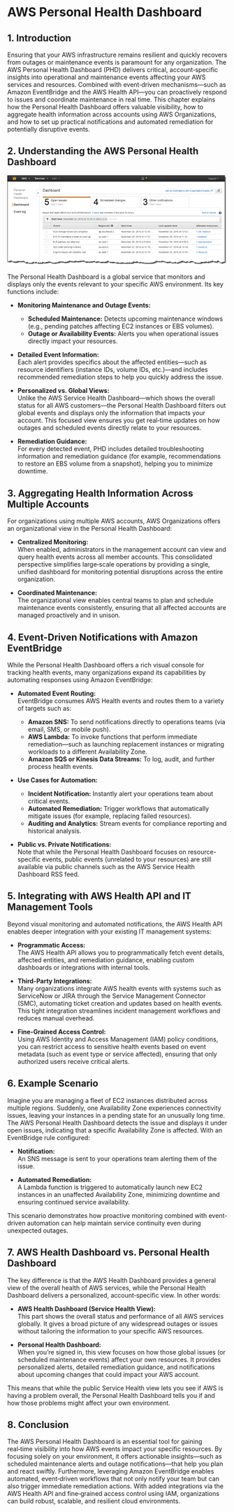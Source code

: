 # AWS Personal Health Dashboard

## 1. Introduction

Ensuring that your AWS infrastructure remains resilient and quickly recovers from outages or maintenance events is paramount for any organization. The AWS Personal Health Dashboard (PHD) delivers critical, account‐specific insights into operational and maintenance events affecting your AWS services and resources. Combined with event‐driven mechanisms—such as Amazon EventBridge and the AWS Health API—you can proactively respond to issues and coordinate maintenance in real time. This chapter explains how the Personal Health Dashboard offers valuable visibility, how to aggregate health information across accounts using AWS Organizations, and how to set up practical notifications and automated remediation for potentially disruptive events.

## 2. Understanding the AWS Personal Health Dashboard

![AWS Personal Health Dashboard](../_assets/aws_personal_health_dashboard.png)

The Personal Health Dashboard is a global service that monitors and displays only the events relevant to your specific AWS environment. Its key functions include:

- **Monitoring Maintenance and Outage Events:**
    - **Scheduled Maintenance:** Detects upcoming maintenance windows (e.g., pending patches affecting EC2 instances or EBS volumes).
    - **Outage or Availability Events:** Alerts you when operational issues directly impact your resources.

- **Detailed Event Information:**  
    Each alert provides specifics about the affected entities—such as resource identifiers (instance IDs, volume IDs, etc.)—and includes recommended remediation steps to help you quickly address the issue.
    
- **Personalized vs. Global Views:**  
    Unlike the AWS Service Health Dashboard—which shows the overall status for all AWS customers—the Personal Health Dashboard filters out global events and displays only the information that impacts your account. This focused view ensures you get real‑time updates on how outages and scheduled events directly relate to your resources.
    
- **Remediation Guidance:**  
    For every detected event, PHD includes detailed troubleshooting information and remediation guidance (for example, recommendations to restore an EBS volume from a snapshot), helping you to minimize downtime.

## 3. Aggregating Health Information Across Multiple Accounts

For organizations using multiple AWS accounts, AWS Organizations offers an organizational view in the Personal Health Dashboard:

- **Centralized Monitoring:**  
    When enabled, administrators in the management account can view and query health events across all member accounts. This consolidated perspective simplifies large‑scale operations by providing a single, unified dashboard for monitoring potential disruptions across the entire organization.
    
- **Coordinated Maintenance:**  
    The organizational view enables central teams to plan and schedule maintenance events consistently, ensuring that all affected accounts are managed proactively and in unison.

## 4. Event-Driven Notifications with Amazon EventBridge

While the Personal Health Dashboard offers a rich visual console for tracking health events, many organizations expand its capabilities by automating responses using Amazon EventBridge:

- **Automated Event Routing:**  
    EventBridge consumes AWS Health events and routes them to a variety of targets such as:
    - **Amazon SNS:** To send notifications directly to operations teams (via email, SMS, or mobile push).
    - **AWS Lambda:** To invoke functions that perform immediate remediation—such as launching replacement instances or migrating workloads to a different Availability Zone.
    - **Amazon SQS or Kinesis Data Streams:** To log, audit, and further process health events.

- **Use Cases for Automation:**
    - **Incident Notification:** Instantly alert your operations team about critical events.
    - **Automated Remediation:** Trigger workflows that automatically mitigate issues (for example, replacing failed resources).
    - **Auditing and Analytics:** Stream events for compliance reporting and historical analysis.

- **Public vs. Private Notifications:**  
    Note that while the Personal Health Dashboard focuses on resource-specific events, public events (unrelated to your resources) are still available via public channels such as the AWS Service Health Dashboard RSS feed.

## 5. Integrating with AWS Health API and IT Management Tools

Beyond visual monitoring and automated notifications, the AWS Health API enables deeper integration with your existing IT management systems:

- **Programmatic Access:**  
    The AWS Health API allows you to programmatically fetch event details, affected entities, and remediation guidance, enabling custom dashboards or integrations with internal tools.
    
- **Third-Party Integrations:**  
    Many organizations integrate AWS health events with systems such as ServiceNow or JIRA through the Service Management Connector (SMC), automating ticket creation and updates based on health events. This tight integration streamlines incident management workflows and reduces manual overhead.
    
- **Fine-Grained Access Control:**  
    Using AWS Identity and Access Management (IAM) policy conditions, you can restrict access to sensitive health events based on event metadata (such as event type or service affected), ensuring that only authorized users receive critical alerts.

## 6. Example Scenario

Imagine you are managing a fleet of EC2 instances distributed across multiple regions. Suddenly, one Availability Zone experiences connectivity issues, leaving your instances in a pending state for an unusually long time. The AWS Personal Health Dashboard detects the issue and displays it under open issues, indicating that a specific Availability Zone is affected. With an EventBridge rule configured:

- **Notification:**  
    An SNS message is sent to your operations team alerting them of the issue.
    
- **Automated Remediation:**  
    A Lambda function is triggered to automatically launch new EC2 instances in an unaffected Availability Zone, minimizing downtime and ensuring continued service availability.
    

This scenario demonstrates how proactive monitoring combined with event-driven automation can help maintain service continuity even during unexpected outages.

## 7. AWS Health Dashboard vs. Personal Health Dashboard

The key difference is that the AWS Health Dashboard provides a general view of the overall health of AWS services, while the Personal Health Dashboard delivers a personalized, account‑specific view. In other words:

- **AWS Health Dashboard (Service Health View):**  
    This part shows the overall status and performance of all AWS services globally. It gives a broad picture of any widespread outages or issues without tailoring the information to your specific AWS resources.
    
- **Personal Health Dashboard:**  
    When you’re signed in, this view focuses on how those global issues (or scheduled maintenance events) affect your own resources. It provides personalized alerts, detailed remediation guidance, and notifications about upcoming changes that could impact your AWS account.
    

This means that while the public Service Health view lets you see if AWS is having a problem overall, the Personal Health Dashboard tells you if and how those problems might affect your own environment.

## 8. Conclusion

The AWS Personal Health Dashboard is an essential tool for gaining real‑time visibility into how AWS events impact your specific resources. By focusing solely on your environment, it offers actionable insights—such as scheduled maintenance alerts and outage notifications—that help you plan and react swiftly. Furthermore, leveraging Amazon EventBridge enables automated, event‑driven workflows that not only notify your team but can also trigger immediate remediation actions. With added integrations via the AWS Health API and fine‑grained access control using IAM, organizations can build robust, scalable, and resilient cloud environments.
